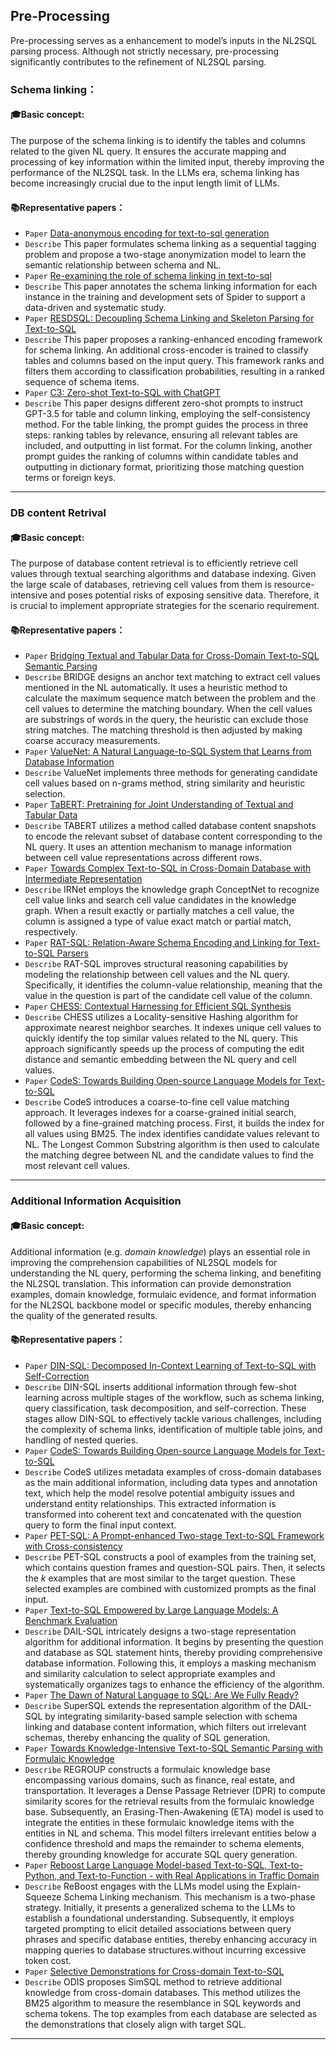 ## Pre-Processing
Pre-processing serves as a enhancement to model’s inputs in the NL2SQL parsing process. Although not strictly necessary, pre-processing significantly contributes to the refinement of
NL2SQL parsing.
### Schema linking：
#### 🎓Basic concept:
The purpose of the schema linking is to identify the tables and columns related to the given NL query. 
It ensures the accurate mapping and processing of key information within the limited input, thereby improving the performance of the NL2SQL task.
In the LLMs era, schema linking has become increasingly crucial due to the input length limit of LLMs. 
#### 📚Representative papers：
+ `Paper` [Data-anonymous encoding for text-to-sql generation](https://aclanthology.org/D19-1543/) 
+ `Describe` This paper formulates schema linking as a sequential tagging problem and propose a two-stage anonymization model to learn the semantic relationship between schema and NL. 
+ `Paper` [Re-examining the role of schema linking in text-to-sql](https://aclanthology.org/2020.emnlp-main.564/) 
+ `Describe` This paper  annotates the schema linking information for each instance in the training and development sets of Spider to support a data-driven and systematic study. 
+ `Paper` [RESDSQL: Decoupling Schema Linking and Skeleton Parsing for Text-to-SQL](https://arxiv.org/abs/2302.05965) 
+ `Describe` This paper proposes a ranking-enhanced encoding framework for schema linking. An additional cross-encoder is trained to classify tables and columns based on the input query. This framework ranks and filters them according to classification probabilities, resulting in a ranked sequence of schema items.
+ `Paper` [C3: Zero-shot Text-to-SQL with ChatGPT](https://arxiv.org/abs/2307.07306) 
+ `Describe` This paper designs different zero-shot prompts to instruct GPT-3.5 for table and column linking, employing the self-consistency method. For the table linking, the prompt guides the process in three steps: ranking tables by relevance, ensuring all relevant tables are included, and outputting in list format. For the column linking, another prompt guides the ranking of columns within candidate tables and outputting in dictionary format, prioritizing those matching question terms or foreign keys. 
---
### DB content Retrival
#### 🎓Basic concept:
The purpose of database content retrieval is to efficiently retrieve cell values through textual searching algorithms and database indexing. Given the large scale of databases, retrieving cell values from them is resource-intensive and poses potential risks of exposing sensitive data. Therefore, it is crucial to implement appropriate strategies for the scenario requirement. 
#### 📚Representative papers：
+ `Paper` [Bridging Textual and Tabular Data for Cross-Domain Text-to-SQL Semantic Parsing](https://arxiv.org/pdf/2012.12627) 
+ `Describe` BRIDGE designs an anchor text matching to extract cell values mentioned in the NL automatically. It uses a heuristic method to calculate the maximum sequence match between the problem and the cell values to determine the matching boundary. When the cell values are substrings of words in the query, the heuristic can exclude those string matches. The matching threshold is then adjusted by making coarse accuracy measurements.
+ `Paper` [ValueNet: A Natural Language-to-SQL System that Learns from Database Information](https://ieeexplore.ieee.org/stamp/stamp.jsp?arnumber=9458778&casa_token=UWDqhoU2Wb0AAAAA:QetXS1rDu1qXExZJa6cKotIE5YXzHG-YwWyRNuhdaqwaRnB-Wj_S8MuypI--RIcF9oHb5a7pz1IR8h0&tag=1)
+ `Describe` ValueNet implements three methods for generating candidate cell values based on n-grams method, string similarity and heuristic selection.
+ `Paper` [TaBERT: Pretraining for Joint Understanding of Textual and Tabular Data](https://arxiv.org/pdf/2005.08314)
+ `Describe` TABERT utilizes a method called database content snapshots to encode the relevant subset of database content corresponding to the NL query. It uses an attention mechanism to manage information between cell value representations across different rows.
+ `Paper` [Towards Complex Text-to-SQL in Cross-Domain Database with Intermediate Representation](https://arxiv.org/pdf/1905.08205)
+ `Describe` IRNet employs the knowledge graph ConceptNet to recognize cell value links and search cell value candidates in the knowledge graph. When a result exactly or partially matches a cell value, the column is assigned a type of value exact match or partial match, respectively.
+ `Paper` [RAT-SQL: Relation-Aware Schema Encoding and Linking for Text-to-SQL Parsers](https://arxiv.org/pdf/1911.04942)
+ `Describe` RAT-SQL improves structural reasoning capabilities by modeling the relationship between cell values and the NL query. Specifically, it identifies the column-value relationship, meaning that the value in the question is part of the candidate cell value of the column. 
+ `Paper` [CHESS: Contextual Harnessing for Efficient SQL Synthesis](https://arxiv.org/pdf/2405.16755)
+ `Describe` CHESS utilizes a Locality-sensitive Hashing algorithm for approximate nearest neighbor searches. It indexes unique cell values to quickly identify the top similar values related to the NL query. This approach significantly speeds up the process of computing the edit distance and semantic embedding between the NL query and cell values.
+ `Paper` [CodeS: Towards Building Open-source Language Models for Text-to-SQL](https://dl.acm.org/doi/abs/10.1145/3654930)
+ `Describe` CodeS introduces a coarse-to-fine cell value matching approach. It leverages indexes for a coarse-grained initial search, followed by a fine-grained matching process. First, it builds the index for all values using BM25. The index identifies candidate values relevant to NL. The Longest Common Substring algorithm is then used to calculate the matching degree between NL and the candidate values to find the most relevant cell values.
---
### Additional Information Acquisition
#### 🎓Basic concept:
Additional information (e.g. *domain knowledge*) plays an essential role in improving the comprehension capabilities of NL2SQL models for understanding the NL query, performing the schema linking, and benefiting the NL2SQL translation. This information can provide demonstration examples, domain knowledge, formulaic evidence, and format information for the NL2SQL backbone model or specific modules, thereby enhancing the quality of the generated results.
#### 📚Representative papers：
+ `Paper` [DIN-SQL: Decomposed In-Context Learning of Text-to-SQL with Self-Correction](https://arxiv.org/pdf/2304.11015v3.pdf)
+ `Describe` DIN-SQL inserts additional information through few-shot learning across multiple stages of the workflow, such as schema linking, query classification, task decomposition, and self-correction. These stages allow DIN-SQL to effectively tackle various challenges, including the complexity of schema links, identification of multiple table joins, and handling of nested queries.
+ `Paper` [CodeS: Towards Building Open-source Language Models for Text-to-SQL](https://dl.acm.org/doi/abs/10.1145/3654930)
+ `Describe` CodeS utilizes metadata examples of cross-domain databases as the main additional information, including data types and annotation text, which help the model resolve potential ambiguity issues and understand entity relationships. This extracted information is transformed into coherent text and concatenated with the question query to form the final input context.
+ `Paper` [PET-SQL: A Prompt-enhanced Two-stage Text-to-SQL Framework with Cross-consistency](https://arxiv.org/pdf/2403.09732)
+ `Describe` PET-SQL constructs a pool of examples from the training set, which contains question frames and question-SQL pairs. Then, it selects the $k$ examples that are most similar to the target question.  These selected examples are combined with customized prompts as the final input.
+ `Paper` [Text-to-SQL Empowered by Large Language Models: A Benchmark Evaluation](https://arxiv.org/pdf/2308.15363v4.pdf)
+ `Describe` DAIL-SQL intricately designs a two-stage representation algorithm for additional information. It begins by presenting the question and database as SQL statement hints, thereby providing comprehensive database information. Following this, it employs a masking mechanism and similarity calculation to select appropriate examples and systematically organizes tags to enhance the efficiency of the algorithm. 
+ `Paper` [The Dawn of Natural Language to SQL: Are We Fully Ready?](https://arxiv.org/pdf/2308.15363v4.pdf)
+ `Describe` SuperSQL extends the representation algorithm of the DAIL-SQL by integrating similarity-based sample selection with schema linking and database content information, which filters out irrelevant schemas, thereby enhancing the quality of SQL generation.
+ `Paper` [Towards Knowledge-Intensive Text-to-SQL Semantic Parsing with Formulaic Knowledge](https://arxiv.org/pdf/2301.01067)
+ `Describe` REGROUP constructs a formulaic knowledge base encompassing various domains, such as finance, real estate, and transportation.  It leverages a Dense Passage Retriever (DPR) to compute similarity scores for the retrieval results from the formulaic knowledge base.  Subsequently, an Erasing-Then-Awakening (ETA) model is used to integrate the entities in these formulaic knowledge items with the entities in NL and schema. This model filters irrelevant entities below a confidence threshold and maps the remainder to schema elements, thereby grounding knowledge for accurate SQL query generation.
+ `Paper` [Reboost Large Language Model-based Text-to-SQL, Text-to-Python, and Text-to-Function - with Real Applications in Traffic Domain](https://arxiv.org/pdf/2310.18752)
+ `Describe` ReBoost engages with the LLMs model using the Explain-Squeeze Schema Linking mechanism. This mechanism is a two-phase strategy. Initially, it presents a generalized schema to the LLMs to establish a foundational understanding. Subsequently, it employs targeted prompting to elicit detailed associations between query phrases and specific database entities, thereby enhancing accuracy in mapping queries to database structures.without incurring excessive token cost.
+ `Paper` [Selective Demonstrations for Cross-domain Text-to-SQL](https://arxiv.org/pdf/2310.06302)
+ `Describe` ODIS proposes SimSQL method to retrieve additional knowledge from cross-domain databases. This method utilizes the BM25 algorithm to measure the resemblance in SQL keywords and schema tokens.  The top examples from each database are selected as the demonstrations that closely align with target SQL.
---
